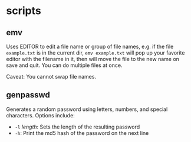 # scripts

## emv
Uses EDITOR to edit a file name or group of file names, e.g. if the file `example.txt` is in the current dir, `emv example.txt` will pop up your favorite editor with the filename in it, then will move the file to the new name on save and quit. You can do multiple files at once.

Caveat: You cannot swap file names.

## genpasswd
Generates a random password using letters, numbers, and special characters. Options include:
* `-l` _length_: Sets the length of the resulting password
* `-h`: Print the md5 hash of the password on the next line
